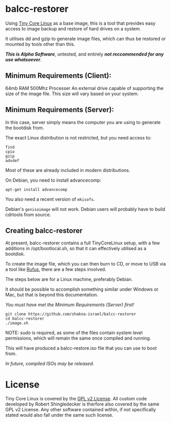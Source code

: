 # balcc-restorer

Using [Tiny Core Linux](http://distro.ibiblio.org/tinycorelinux/) as a base image, this is a tool that prevides easy access to image backup and restore of hard drives on a system.

It utilises dd and gzip to generate image files, which can thus be restored or mounted by tools other than this.

***This is Alpha Software***, untested, and entirely ***not reccommended for any use whatsoever***.

## Minimum Requirements (Client):

64mb RAM
500Mhz Processer
An external drive capable of supporting the size of the image file. This size will vary based on your system.

## Minimum Requirements (Server):

In this case, server simply means the computer you are using to generate the bootdisk from.

The exact Linux distribution is not restricted, but you need access to:

```
find
cpio
gzip
advdef
```

Most of these are already included in modern distributions.

On Debian, you need to install advancecomp:

```
apt-get install advancecomp
```

You also need a recent version of ```mkisofs```. 

Debian's ```genisoimage``` will not work. Debian users will probably have to build cdrtools from source.

## Creating balcc-restorer

At present, balcc-restorer contains a full TinyCoreLinux setup, with a few additions in /opt/bootlocal.sh, so that it can effectively utilised as a bootdisk.

To create the image file, which you can then burn to CD, or move to USB via a tool like [Rufus](https://github.com/pbatard/rufus), there are a few steps involved.

The steps below are for a Linux machine, preferably Debian.

It should be possible to accomplish something similar under Windows or Mac, but that is beyond this documentation.

*You must have met the Minimum Requirements (Server) first!*

```
git clone https://github.com/shakna-israel/balcc-restorer
cd balcc-restorer
./image.sh
```

NOTE: *sudo* is required, as some of the files contain system level permissions, which will remain the same once compiled and running.

This will have produced a balcc-restore.iso file that you can use to boot from.

*In future, compiled ISOs may be released.*

# License

Tiny Core Linux is covered by the [GPL v2 License](http://www.gnu.org/licenses/gpl-2.0.html). All custom code developed by Robert Shingledecker is therfore also covered by the same GPL v2 License. Any other software contained within, if not specifically stated would also fall under the same such license. 
